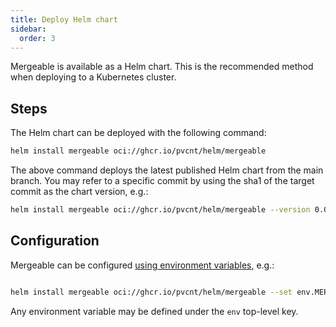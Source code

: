 ```yaml
---
title: Deploy Helm chart
sidebar:
  order: 3
---
```


Mergeable is available as a Helm chart.
This is the recommended method when deploying to a Kubernetes cluster.

## Steps

The Helm chart can be deployed with the following command:

```bash
helm install mergeable oci://ghcr.io/pvcnt/helm/mergeable
```

The above command deploys the latest published Helm chart from the main branch.
You may refer to a specific commit by using the sha1 of the target commit as the chart version, e.g.:

```bash
helm install mergeable oci://ghcr.io/pvcnt/helm/mergeable --version 0.0.81
```

## Configuration

Mergeable can be configured [using environment variables](../environment-variables/), e.g.:

```bash

helm install mergeable oci://ghcr.io/pvcnt/helm/mergeable --set env.MERGEABLE_GITHUB_URLS=https://api.github.com
```

Any environment variable may be defined under the `env` top-level key.
